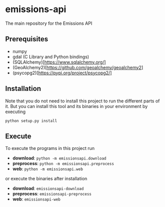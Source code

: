 # emissions-api
The main repository for the Emissions API

## Prerequisites

* numpy
* gdal (C Library and Python bindings)
* (SQLAlchemy)[https://www.sqlalchemy.org/]
* (GeoAlchemy2)[https://github.com/geoalchemy/geoalchemy2]
* (psycopg2)[https://pypi.org/project/psycopg2/]

## Installation

Note that you do not need to install this project to run the different parts of it. But you can install this tool and its binaries in your environment by executing

```
python setup.py install
```

## Execute

To execute the programs in this project run

* **download**: `python -m emissionsapi.download`
* **preprocess**: `python -m emissionsapi.preprocess`
* **web**: `python -m emissionsapi.web`

or execute the binaries after installation

* **download**: `emissionsapi-download`
* **preprocess**: `emissionsapi-preprocess`
* **web**: `emissionsapi-web`
